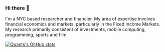 ### Hi there 👋

I'm a NYC based researcher and financier. My area of expertise involves financial economics and markets, particularly in the Fixed Income Markets. My research primarily consistent of investments, mobile computing, programming, sports and film. 

[![Quants's GitHub stats](https://github-readme-stats.vercel.app/api?username=KidQuant)](https://github.com/KidQuant/github-readme-stats)


<!--
**KidQuant/KidQuant** is a ✨ _special_ ✨ repository because its `README.md` (this file) appears on your GitHub profile.

Here are some ideas to get you started:

- 🔭 I’m currently working on ...
- 🌱 I’m currently learning ...
- 👯 I’m looking to collaborate on ...
- 🤔 I’m looking for help with ...
- 💬 Ask me about ...
- 📫 How to reach me: ...
- 😄 Pronouns: ...
- ⚡ Fun fact: ...
-->
